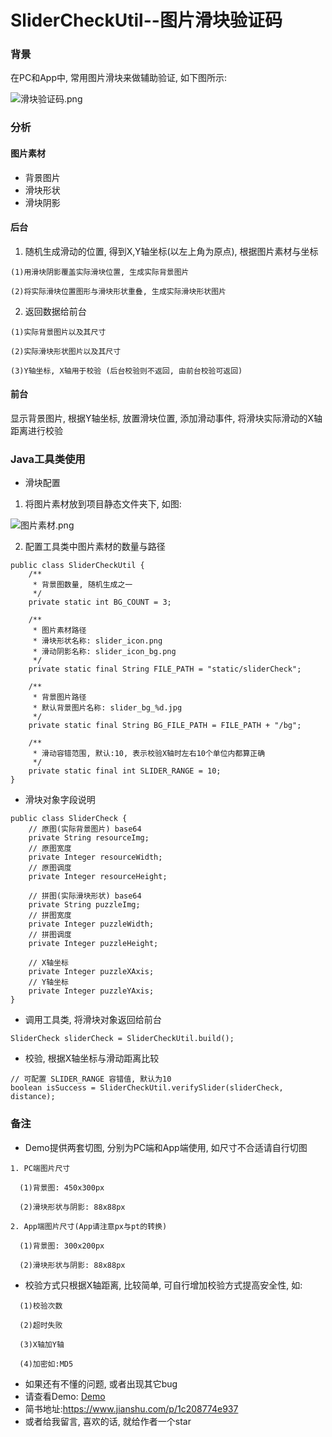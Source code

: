 # SliderCheckUtil--图片滑块验证码
### 背景
在PC和App中, 常用图片滑块来做辅助验证, 如下图所示:

![滑块验证码.png](https://upload-images.jianshu.io/upload_images/1646270-29a28514f2364a50.png?imageMogr2/auto-orient/strip%7CimageView2/2/w/1240)

### 分析
#### 图片素材
- 背景图片 
- 滑块形状
- 滑块阴影
#### 后台
  1. 随机生成滑动的位置, 得到X,Y轴坐标(以左上角为原点), 根据图片素材与坐标
  
    (1)用滑块阴影覆盖实际滑块位置, 生成实际背景图片

    (2)将实际滑块位置图形与滑块形状重叠, 生成实际滑块形状图片

  2. 返回数据给前台

    (1)实际背景图片以及其尺寸

    (2)实际滑块形状图片以及其尺寸

    (3)Y轴坐标, X轴用于校验 (后台校验则不返回, 由前台校验可返回)
#### 前台
显示背景图片, 根据Y轴坐标, 放置滑块位置, 添加滑动事件, 将滑块实际滑动的X轴距离进行校验

### Java工具类使用
- 滑块配置

1. 将图片素材放到项目静态文件夹下, 如图:

![图片素材.png](https://upload-images.jianshu.io/upload_images/1646270-bfaa5456650e2a95.png?imageMogr2/auto-orient/strip%7CimageView2/2/w/1240)
    
2. 配置工具类中图片素材的数量与路径
```
public class SliderCheckUtil {
    /**
     * 背景图数量, 随机生成之一
     */
    private static int BG_COUNT = 3;

    /**
     * 图片素材路径
     * 滑块形状名称: slider_icon.png
     * 滑动阴影名称: slider_icon_bg.png
     */
    private static final String FILE_PATH = "static/sliderCheck";

    /**
     * 背景图片路径
     * 默认背景图片名称: slider_bg_%d.jpg
     */
    private static final String BG_FILE_PATH = FILE_PATH + "/bg";

    /**
     * 滑动容错范围, 默认:10, 表示校验X轴时左右10个单位内都算正确
     */
    private static final int SLIDER_RANGE = 10;
}
```
- 滑块对象字段说明
```
public class SliderCheck {
    // 原图(实际背景图片) base64
    private String resourceImg;
    // 原图宽度
    private Integer resourceWidth;
    // 原图调度
    private Integer resourceHeight;

    // 拼图(实际滑块形状) base64
    private String puzzleImg;
    // 拼图宽度
    private Integer puzzleWidth;
    // 拼图调度
    private Integer puzzleHeight;

    // X轴坐标
    private Integer puzzleXAxis;
    // Y轴坐标
    private Integer puzzleYAxis;
}
```
- 调用工具类, 将滑块对象返回给前台
```
SliderCheck sliderCheck = SliderCheckUtil.build();
```

- 校验, 根据X轴坐标与滑动距离比较
```
// 可配置 SLIDER_RANGE 容错值, 默认为10
boolean isSuccess = SliderCheckUtil.verifySlider(sliderCheck, distance);
```

### 备注
- Demo提供两套切图, 分别为PC端和App端使用, 如尺寸不合适请自行切图
```
1. PC端图片尺寸 

  (1)背景图: 450x300px

  (2)滑块形状与阴影: 88x88px
  
2. App端图片尺寸(App请注意px与pt的转换)

  (1)背景图: 300x200px
  
  (2)滑块形状与阴影: 88x88px
```  
- 校验方式只根据X轴距离, 比较简单, 可自行增加校验方式提高安全性, 如:  
```
  (1)校验次数

  (2)超时失败

  (3)X轴加Y轴

  (4)加密如:MD5
```
* 如果还有不懂的问题, 或者出现其它bug
* 请查看Demo: [Demo](https://github.com/herobin22/SliderCheckUtil)
* 简书地址:https://www.jianshu.com/p/1c208774e937
* 或者给我留言, 喜欢的话, 就给作者一个star
